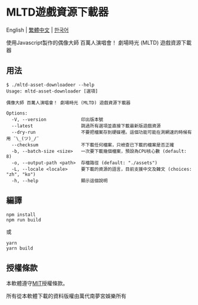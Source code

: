 # MLTD遊戲資源下載器

English | [繁體中文](README.zh-TW.md) | [한국어](README.ko-KR.md)

使用Javascript製作的偶像大師 百萬人演唱會！ 劇場時光 (MLTD) 遊戲資源下載器

## 用法

```console
$ ./mltd-asset-downloadeer --help
Usage: mltd-asset-downloader [選項]

偶像大師 百萬人演唱會！ 劇場時光 (MLTD) 遊戲資源下載器

Options:
  -V, --version             印出版本號
  --latest                  跳過所有選項並直接下載最新版遊戲資源
  --dry-run                 不要把檔案存到硬碟裡。這個功能可能在測網速的時候有用 ¯\_(ツ)_/¯
  --checksum                不下載任何檔案，只檢查已下載的檔案是否正確
  -b, --batch-size <size>   一次要下載幾個檔案，預設為CPU核心數 (default: 8)
  -o, --output-path <path>  存檔路徑 (default: "./assets")
  -L, --locale <locale>     要下載的資源的語言，目前支援中文及韓文 (choices: "zh", "ko")
  -h, --help                顯示這個說明
```

## 編譯

```shell
npm install
npm run build
```

或

```shell
yarn
yarn build
```

## 授權條款

本軟體遵守[MIT](LICENSE)授權條款。

所有從本軟體下載的資料版權由萬代南夢宮娛樂所有

